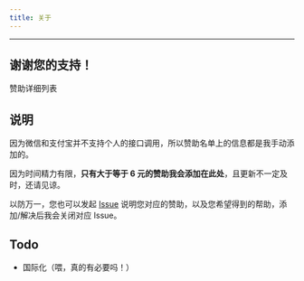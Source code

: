 ```yaml
---
title: 关于
---
```


---

<div class="post-card">

## 谢谢您的支持！

<router-link to="/account">赞助详细列表</router-link>

## 说明

因为微信和支付宝并不支持个人的接口调用，所以赞助名单上的信息都是我手动添加的。

因为时间精力有限，**只有大于等于 6 元的赞助我会添加在此处**，且更新不一定及时，还请见谅。

以防万一，您也可以发起 <a href="https://github.com/YunYouJun/sponsors/issues" target="_blank">Issue</a> 说明您对应的赞助，以及您希望得到的帮助，添加/解决后我会关闭对应 Issue。

## Todo

- 国际化（喂，真的有必要吗！）

</div>
